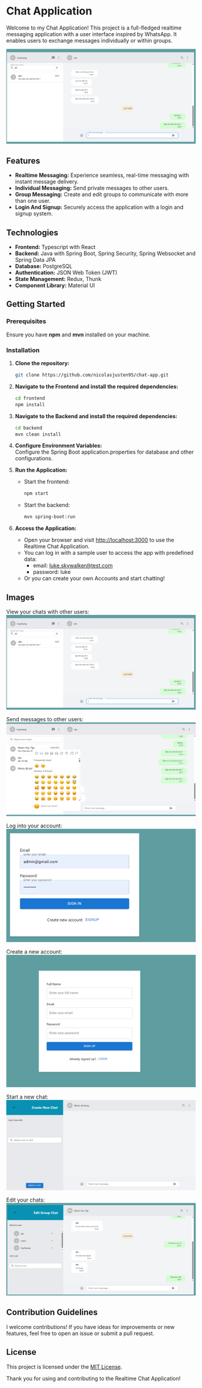 # Chat Application

Welcome to my Chat Application! This project is a full-fledged realtime messaging application with a user interface 
inspired by WhatsApp. It enables users to exchange messages individually or within groups.

![image Screenshot](./images/homepage.png)

## Features

- **Realtime Messaging:** Experience seamless, real-time messaging with instant message delivery.
- **Individual Messaging:** Send private messages to other users.
- **Group Messaging:** Create and edit groups to communicate with more than one user.
- **Login And Signup:** Securely access the application with a login and signup system.

## Technologies

- **Frontend:** Typescript with React
- **Backend:** Java with Spring Boot, Spring Security, Spring Websocket and Spring Data JPA
- **Database:** PostgreSQL
- **Authentication:** JSON Web Token (JWT)
- **State Management:** Redux, Thunk
- **Component Library:** Material UI

## Getting Started

### Prerequisites

Ensure you have **npm** and **mvn** installed on your machine.

### Installation

1. **Clone the repository:**  
    ```bash  
    git clone https://github.com/nicolasjusten95/chat-app.git
    ```
   
2. **Navigate to the Frontend and install the required dependencies:**  
    ```bash
    cd frontend
    npm install
    ```
   
3. **Navigate to the Backend and install the required dependencies:**  
    ```bash
    cd backend
    mvn clean install
    ```
   
4. **Configure Environment Variables:**  
   Configure the Spring Boot application.properties for database and other configurations.

5. **Run the Application:**
    - Start the frontend:
      ```bash
      npm start
      ```
    - Start the backend:
      ```bash
      mvn spring-boot:run
      ```
6. **Access the Application:**
   - Open your browser and visit [http://localhost:3000](http://localhost:3000) to use the Realtime Chat Application.
   - You can log in with a sample user to access the app with predefined data:
     - email: luke.skywalker@test.com
     - password: luke
   - Or you can create your own Accounts and start chatting!

## Images

View your chats with other users:
![image Screenshot](./images/homepage.png)

Send messages to other users:
![image Screenshot](./images/send_messages.png)

Log into your account:
![image Screenshot](./images/signin.png)

Create a new account:
![image Screenshot](./images/signup.png)

Start a new chat:
![image Screenshot](./images/start_new_group_chat.png)

Edit your chats:
![image Screenshot](./images/edit_group_chat.png)

## Contribution Guidelines

I welcome contributions! If you have ideas for improvements or new features, feel free to open an issue or submit a pull request.

## License

This project is licensed under the [MIT License](LICENSE).

Thank you for using and contributing to the Realtime Chat Application!

 
